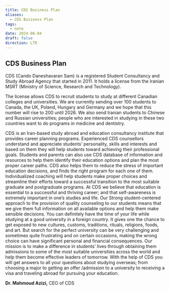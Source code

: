 ```yaml
---
title: CDS Business Plan
aliases:
  - CDS Business Plan
tags:
  - note
date: 2024-06-04
draft: false
direction: LTR
---
```



## CDS Business Plan

CDS (Cando Daneshavaran Sam) is a registered Student Consultancy and Study Abroad Agency that started in 2011. It holds a license from the Iranian MSRT (Ministry of Science, Research and Technology).

The license allows CDS to recruit students to study at different Canadian colleges and universities. We are currently sending over 100 students to Canada, the UK, Poland, Hungary and Germany and we hope that this number will rise to 200 until 2026.
We also send Iranian students to Chinese and Russian universities; people who are interested in studying in these two countries want to do programs in medicine and dentistry.

CDS is an Iran-based study abroad and education consultancy institute that provides career planning programs. Experienced CDS counsellors understand and appreciate students’ personality, skills and interests and based on them they will help students toward achieving their professional goals. Students and parents can also use CDS database of information and resources to help them identify their education options and plan the most proper career paths. CDS also helps them to reduce the stress of important education decisions, and finds the right program for each one of them. Individualized coaching will help students make proper choices and streamline their efforts toward a successful transition to the most suitable graduate and postgraduate programs. At CDS we believe that education is essential to a successful and thriving career; and that self-awareness is extremely important in one’s studies and life. Our Strong student-centered approach to the provision of quality counseling to our students means that we give them full information on all available options and help them make sensible decisions. You can definitely have the time of your life while studying at a good university in a foreign country. It gives one the chance to get exposed to new cultures, customs, traditions, rituals, religions, foods, and art. But search for the perfect university can be very challenging and sometimes quite frustrating and on certain occasions, making the wrong choice can have significant personal and financial consequences. Our mission is to make a difference in students’ lives through obtaining them admissions to some of the most suitable universities across the world and help them become effective leaders of tomorrow. With the help of CDS you will get answers to all your questions about studying overseas; from choosing a major to getting an offer /admission to a university to receiving a visa and traveling abroad for pursuing your education.

**Dr. Mahmoud Azizi,** 
CEO of CDS